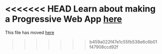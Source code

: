<<<<<<< HEAD
Learn about making a Progressive Web App [here](https://facebook.github.io/create-react-app/docs/making-a-progressive-web-app)
=======
This file has moved [here](https://github.com/facebook/create-react-app/blob/master/packages/cra-template/template/README.md)
>>>>>>> b459a022f47e1c55fb538e6c6b01f47908ccd92f
